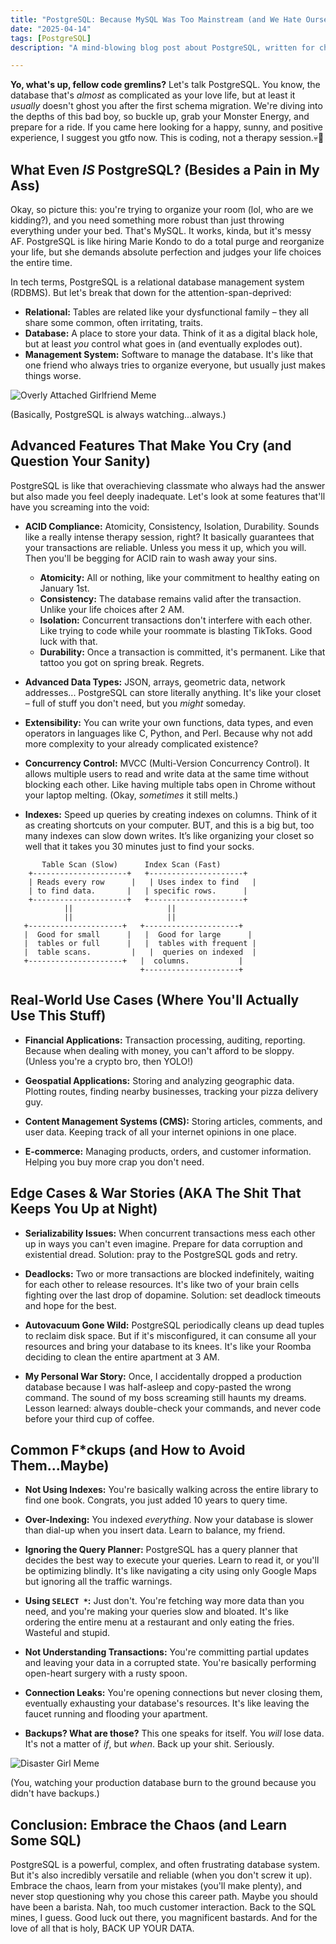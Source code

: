 ```yaml
---
title: "PostgreSQL: Because MySQL Was Too Mainstream (and We Hate Ourselves)"
date: "2025-04-14"
tags: [PostgreSQL]
description: "A mind-blowing blog post about PostgreSQL, written for chaotic Gen Z engineers. Prepare for trauma. And SQL."

---
```


**Yo, what's up, fellow code gremlins?** Let's talk PostgreSQL. You know, the database that's *almost* as complicated as your love life, but at least it *usually* doesn't ghost you after the first schema migration. We're diving into the depths of this bad boy, so buckle up, grab your Monster Energy, and prepare for a ride. If you came here looking for a happy, sunny, and positive experience, I suggest you gtfo now. This is coding, not a therapy session.💀🙏

## What Even *IS* PostgreSQL? (Besides a Pain in My Ass)

Okay, so picture this: you're trying to organize your room (lol, who are we kidding?), and you need something more robust than just throwing everything under your bed. That's MySQL. It works, kinda, but it's messy AF. PostgreSQL is like hiring Marie Kondo to do a total purge and reorganize your life, but she demands absolute perfection and judges your life choices the entire time.

In tech terms, PostgreSQL is a relational database management system (RDBMS). But let's break that down for the attention-span-deprived:

*   **Relational:** Tables are related like your dysfunctional family – they all share some common, often irritating, traits.
*   **Database:** A place to store your data. Think of it as a digital black hole, but at least *you* control what goes in (and eventually explodes out).
*   **Management System:** Software to manage the database. It's like that one friend who always tries to organize everyone, but usually just makes things worse.

![Overly Attached Girlfriend Meme](https://i.imgflip.com/1j13v.jpg)

(Basically, PostgreSQL is always watching...always.)

## Advanced Features That Make You Cry (and Question Your Sanity)

PostgreSQL is like that overachieving classmate who always had the answer but also made you feel deeply inadequate. Let's look at some features that'll have you screaming into the void:

*   **ACID Compliance:** Atomicity, Consistency, Isolation, Durability. Sounds like a really intense therapy session, right? It basically guarantees that your transactions are reliable. Unless you mess it up, which you will. Then you'll be begging for ACID rain to wash away your sins.

    *   **Atomicity:** All or nothing, like your commitment to healthy eating on January 1st.
    *   **Consistency:** The database remains valid after the transaction. Unlike your life choices after 2 AM.
    *   **Isolation:** Concurrent transactions don't interfere with each other. Like trying to code while your roommate is blasting TikToks. Good luck with that.
    *   **Durability:** Once a transaction is committed, it's permanent. Like that tattoo you got on spring break. Regrets.

*   **Advanced Data Types:** JSON, arrays, geometric data, network addresses... PostgreSQL can store literally anything. It's like your closet – full of stuff you don't need, but you *might* someday.

*   **Extensibility:** You can write your own functions, data types, and even operators in languages like C, Python, and Perl. Because why not add more complexity to your already complicated existence?

*   **Concurrency Control:** MVCC (Multi-Version Concurrency Control). It allows multiple users to read and write data at the same time without blocking each other. Like having multiple tabs open in Chrome without your laptop melting. (Okay, *sometimes* it still melts.)

*   **Indexes:** Speed up queries by creating indexes on columns. Think of it as creating shortcuts on your computer. BUT, and this is a big but, too many indexes can slow down writes. It’s like organizing your closet so well that it takes you 30 minutes just to find your socks.

```ascii
       Table Scan (Slow)      Index Scan (Fast)
    +---------------------+   +---------------------+
    | Reads every row      |   | Uses index to find   |
    | to find data.       |   | specific rows.      |
    +---------------------+   +---------------------+
            ||                     ||
            ||                     ||
   +---------------------+   +---------------------+
   |  Good for small      |   |  Good for large      |
   |  tables or full      |   |  tables with frequent |
   |  table scans.         |   |  queries on indexed  |
   +---------------------+   |  columns.           |
                             +---------------------+
```

## Real-World Use Cases (Where You'll Actually Use This Stuff)

*   **Financial Applications:** Transaction processing, auditing, reporting. Because when dealing with money, you can't afford to be sloppy. (Unless you're a crypto bro, then YOLO!)

*   **Geospatial Applications:** Storing and analyzing geographic data. Plotting routes, finding nearby businesses, tracking your pizza delivery guy.

*   **Content Management Systems (CMS):** Storing articles, comments, and user data. Keeping track of all your internet opinions in one place.

*   **E-commerce:** Managing products, orders, and customer information. Helping you buy more crap you don't need.

## Edge Cases & War Stories (AKA The Shit That Keeps You Up at Night)

*   **Serializability Issues:** When concurrent transactions mess each other up in ways you can't even imagine. Prepare for data corruption and existential dread. Solution: pray to the PostgreSQL gods and retry.

*   **Deadlocks:** Two or more transactions are blocked indefinitely, waiting for each other to release resources. It's like two of your brain cells fighting over the last drop of dopamine. Solution: set deadlock timeouts and hope for the best.

*   **Autovacuum Gone Wild:** PostgreSQL periodically cleans up dead tuples to reclaim disk space. But if it's misconfigured, it can consume all your resources and bring your database to its knees. It's like your Roomba deciding to clean the entire apartment at 3 AM.

*   **My Personal War Story:** Once, I accidentally dropped a production database because I was half-asleep and copy-pasted the wrong command. The sound of my boss screaming still haunts my dreams. Lesson learned: always double-check your commands, and never code before your third cup of coffee.

## Common F\*ckups (and How to Avoid Them...Maybe)

*   **Not Using Indexes:** You're basically walking across the entire library to find one book. Congrats, you just added 10 years to query time.

*   **Over-Indexing:** You indexed *everything*. Now your database is slower than dial-up when you insert data. Learn to balance, my friend.

*   **Ignoring the Query Planner:** PostgreSQL has a query planner that decides the best way to execute your queries. Learn to read it, or you'll be optimizing blindly. It's like navigating a city using only Google Maps but ignoring all the traffic warnings.

*   **Using `SELECT *`:** Just don't. You're fetching way more data than you need, and you're making your queries slow and bloated. It's like ordering the entire menu at a restaurant and only eating the fries. Wasteful and stupid.

*   **Not Understanding Transactions:** You're committing partial updates and leaving your data in a corrupted state. You're basically performing open-heart surgery with a rusty spoon.

*   **Connection Leaks:** You're opening connections but never closing them, eventually exhausting your database's resources. It's like leaving the faucet running and flooding your apartment.

*   **Backups? What are those?** This one speaks for itself. You *will* lose data. It's not a matter of *if*, but *when*. Back up your shit. Seriously.

![Disaster Girl Meme](https://i.kym-cdn.com/entries/icons/original/000/006/077/so_good.png)

(You, watching your production database burn to the ground because you didn't have backups.)

## Conclusion: Embrace the Chaos (and Learn Some SQL)

PostgreSQL is a powerful, complex, and often frustrating database system. But it's also incredibly versatile and reliable (when you don't screw it up). Embrace the chaos, learn from your mistakes (you'll make plenty), and never stop questioning why you chose this career path. Maybe you should have been a barista. Nah, too much customer interaction. Back to the SQL mines, I guess. Good luck out there, you magnificent bastards. And for the love of all that is holy, BACK UP YOUR DATA.

